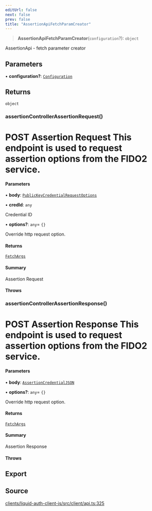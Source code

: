 ```yaml
---
editUrl: false
next: false
prev: false
title: "AssertionApiFetchParamCreator"
---
```


> **AssertionApiFetchParamCreator**(`configuration`?): `object`

AssertionApi - fetch parameter creator

## Parameters

• **configuration?**: [`Configuration`](/reference/typescript/auth/client/classes/configuration/)

## Returns

`object`

### assertionControllerAssertionRequest()

# POST Assertion Request  This endpoint is used to request assertion options from the FIDO2 service.

#### Parameters

• **body**: [`PublicKeyCredentialRequestOptions`](/reference/typescript/auth/client/interfaces/publickeycredentialrequestoptions/)

• **credId**: `any`

Credential ID

• **options?**: `any`= `{}`

Override http request option.

#### Returns

[`FetchArgs`](/reference/typescript/auth/client/interfaces/fetchargs/)

#### Summary

Assertion Request

#### Throws

### assertionControllerAssertionResponse()

# POST Assertion Response  This endpoint is used to request assertion options from the FIDO2 service.

#### Parameters

• **body**: [`AssertionCredentialJSON`](/reference/typescript/auth/client/interfaces/assertioncredentialjson/)

• **options?**: `any`= `{}`

Override http request option.

#### Returns

[`FetchArgs`](/reference/typescript/auth/client/interfaces/fetchargs/)

#### Summary

Assertion Response

#### Throws

## Export

## Source

[clients/liquid-auth-client-js/src/client/api.ts:325](https://github.com/algorandfoundation/liquid-auth/blob/8878aa0007608386baa019f80c46f90dd8baec70/clients/liquid-auth-client-js/src/client/api.ts#L325)
